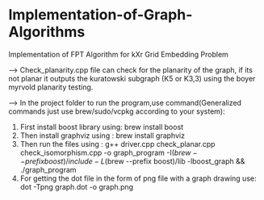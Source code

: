 # Implementation-of-Graph-Algorithms
Implementation of FPT Algorithm for kXr Grid Embedding Problem

--> Check_planarity.cpp file can check for the planarity of the graph, if its not planar it outputs the kuratowski subgraph (K5 or K3,3) using the boyer myrvold planarity testing.

--> In the project folder to run the program,use command(Generalized commands just use brew/sudo/vcpkg according to your system):
  1) First install boost library using: brew install boost
  2) Then install graphviz using      : brew install graphviz
  3) Then run the files using :
     g++ driver.cpp check_planar.cpp check_isomorphism.cpp -o graph_program -I$(brew --prefix boost)/include -L$(brew --prefix boost)/lib -lboost_graph && ./graph_program
  4) For getting the dot file in the form of png file with a graph drawing use: dot -Tpng graph.dot -o graph.png
